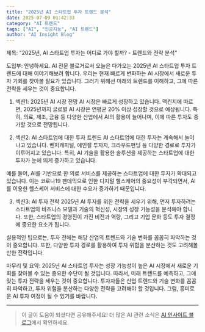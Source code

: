 ```yaml
---
title: "2025년 AI 스타트업 투자 트렌드 분석"
date: 2025-07-09 01:42:33
category: "AI 트렌드"
tags: ["AI", "인공지능", "AI 트렌드"]
author: "AI Insight Blog"
---
```


제목: "2025년, AI 스타트업 투자는 어디로 가야 할까? - 트렌드와 전략 분석"

도입부: 
안녕하세요. AI 전문 블로거로서 오늘은 다가오는 2025년 AI 스타트업 투자 트렌드에 대해 이야기해보려 합니다. 우리는 현재 빠르게 변화하는 AI 시장에서 새로운 투자 기회를 찾아볼 필요가 있습니다. 그러기 위해선 미래의 트렌드를 이해하고, 그에 따른 전략을 세우는 것이 중요합니다.

1. 섹션1: 2025년 AI 시장 전망
AI 시장은 빠르게 성장하고 있습니다. 맥킨지에 따르면, 2025년까지 글로벌 AI 시장은 연평균 20% 이상 성장할 것으로 예상됩니다. 특히, 의료, 제조, 금융 등 다양한 산업에서 AI의 활용이 늘어나며, 이에 따른 투자도 증가할 것으로 전망됩니다. 

2. 섹션2: AI 스타트업에 대한 투자 트렌드
AI 스타트업에 대한 투자는 계속해서 늘어나고 있습니다. 벤처캐피털, 에인절 투자자, 크라우드펀딩 등 다양한 경로로 투자가 이루어지고 있습니다. 특히, AI 기술을 활용한 솔루션을 제공하는 스타트업에 대한 투자가 눈에 띄게 증가하고 있습니다.

예를 들어, AI를 기반으로 한 의료 서비스를 제공하는 스타트업에 대한 투자가 확대되고 있습니다. 이는 코로나19 팬데믹으로 인한 디지털 헬스케어의 중요성이 부각되면서, AI를 이용한 헬스케어 서비스에 대한 수요가 증가하기 때문입니다.

3. 섹션3: AI 투자 전략
2025년 AI 투자를 위한 전략을 세우기 위해, 먼저 투자하려는 스타트업의 비즈니스 모델과 기술의 혁신성, 시장의 성장 가능성을 분석해야 합니다. 또한, 스타트업의 경영진이 가진 비전과 역량, 그리고 기업 문화 등도 투자 결정에 중요한 요소가 됩니다.

실용적인 팁으로는, 투자 전에는 해당 산업의 트렌드와 기술 변화를 꼼꼼히 파악하는 것이 중요합니다. 또한, 다양한 투자 경로를 활용하여 투자 위험을 분산하는 것도 고려해볼 만한 전략입니다.

마무리 및 요약:
2025년 AI 스타트업 투자는 성장 가능성이 높은 AI 시장에서 새로운 기회를 찾아볼 수 있는 중요한 수단이 될 것입니다. 따라서, 미래 트렌드를 예측하고, 그에 맞는 투자 전략을 세우는 것이 중요합니다. 투자자들은 산업 트렌드와 기술 변화를 꼼꼼히 파악하고, 투자 위험을 분산하는 다양한 전략을 고려해야 할 것입니다. 그럼, 흥미로운 AI 투자 여정이 될 수 있기를 바랍니다.

---

> 이 글이 도움이 되셨다면 공유해주세요! 
> 더 많은 AI 관련 소식은 [AI 인사이트 블로그](https://tonyhwang1004.github.io/ai-insight-blog)에서 확인하세요.
